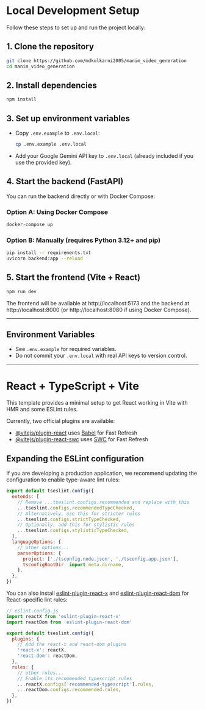 # Local Development Setup

Follow these steps to set up and run the project locally:

## 1. Clone the repository
```sh
git clone https://github.com/mdkulkarni2005/manim_video_generation
cd manim_video_generation
```

## 2. Install dependencies
```sh
npm install
```

## 3. Set up environment variables
- Copy `.env.example` to `.env.local`:
  ```sh
  cp .env.example .env.local
  ```
- Add your Google Gemini API key to `.env.local` (already included if you use the provided key).

## 4. Start the backend (FastAPI)
You can run the backend directly or with Docker Compose:

### Option A: Using Docker Compose
```sh
docker-compose up
```

### Option B: Manually (requires Python 3.12+ and pip)
```sh
pip install -r requirements.txt
uvicorn backend:app --reload
```

## 5. Start the frontend (Vite + React)
```sh
npm run dev
```

The frontend will be available at http://localhost:5173 and the backend at http://localhost:8000 (or http://localhost:8080 if using Docker Compose).

---

## Environment Variables
- See `.env.example` for required variables.
- Do not commit your `.env.local` with real API keys to version control.

---

# React + TypeScript + Vite

This template provides a minimal setup to get React working in Vite with HMR and some ESLint rules.

Currently, two official plugins are available:

- [@vitejs/plugin-react](https://github.com/vitejs/vite-plugin-react/blob/main/packages/plugin-react) uses [Babel](https://babeljs.io/) for Fast Refresh
- [@vitejs/plugin-react-swc](https://github.com/vitejs/vite-plugin-react/blob/main/packages/plugin-react-swc) uses [SWC](https://swc.rs/) for Fast Refresh

## Expanding the ESLint configuration

If you are developing a production application, we recommend updating the configuration to enable type-aware lint rules:

```js
export default tseslint.config({
  extends: [
    // Remove ...tseslint.configs.recommended and replace with this
    ...tseslint.configs.recommendedTypeChecked,
    // Alternatively, use this for stricter rules
    ...tseslint.configs.strictTypeChecked,
    // Optionally, add this for stylistic rules
    ...tseslint.configs.stylisticTypeChecked,
  ],
  languageOptions: {
    // other options...
    parserOptions: {
      project: ['./tsconfig.node.json', './tsconfig.app.json'],
      tsconfigRootDir: import.meta.dirname,
    },
  },
})
```

You can also install [eslint-plugin-react-x](https://github.com/Rel1cx/eslint-react/tree/main/packages/plugins/eslint-plugin-react-x) and [eslint-plugin-react-dom](https://github.com/Rel1cx/eslint-react/tree/main/packages/plugins/eslint-plugin-react-dom) for React-specific lint rules:

```js
// eslint.config.js
import reactX from 'eslint-plugin-react-x'
import reactDom from 'eslint-plugin-react-dom'

export default tseslint.config({
  plugins: {
    // Add the react-x and react-dom plugins
    'react-x': reactX,
    'react-dom': reactDom,
  },
  rules: {
    // other rules...
    // Enable its recommended typescript rules
    ...reactX.configs['recommended-typescript'].rules,
    ...reactDom.configs.recommended.rules,
  },
})
```
